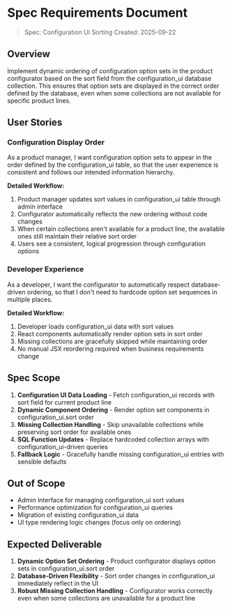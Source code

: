 # Spec Requirements Document

> Spec: Configuration UI Sorting
> Created: 2025-09-22

## Overview

Implement dynamic ordering of configuration option sets in the product configurator based on the sort field from the configuration_ui database collection. This ensures that option sets are displayed in the correct order defined by the database, even when some collections are not available for specific product lines.

## User Stories

### Configuration Display Order

As a product manager, I want configuration option sets to appear in the order defined by the configuration_ui table, so that the user experience is consistent and follows our intended information hierarchy.

**Detailed Workflow:**
1. Product manager updates sort values in configuration_ui table through admin interface
2. Configurator automatically reflects the new ordering without code changes
3. When certain collections aren't available for a product line, the available ones still maintain their relative sort order
4. Users see a consistent, logical progression through configuration options

### Developer Experience

As a developer, I want the configurator to automatically respect database-driven ordering, so that I don't need to hardcode option set sequences in multiple places.

**Detailed Workflow:**
1. Developer loads configuration_ui data with sort values
2. React components automatically render option sets in sort order
3. Missing collections are gracefully skipped while maintaining order
4. No manual JSX reordering required when business requirements change

## Spec Scope

1. **Configuration UI Data Loading** - Fetch configuration_ui records with sort field for current product line
2. **Dynamic Component Ordering** - Render option set components in configuration_ui.sort order
3. **Missing Collection Handling** - Skip unavailable collections while preserving sort order for available ones
4. **SQL Function Updates** - Replace hardcoded collection arrays with configuration_ui-driven queries
5. **Fallback Logic** - Gracefully handle missing configuration_ui entries with sensible defaults

## Out of Scope

- Admin interface for managing configuration_ui sort values
- Performance optimization for configuration_ui queries
- Migration of existing configuration_ui data
- UI type rendering logic changes (focus only on ordering)

## Expected Deliverable

1. **Dynamic Option Set Ordering** - Product configurator displays option sets in configuration_ui.sort order
2. **Database-Driven Flexibility** - Sort order changes in configuration_ui immediately reflect in the UI
3. **Robust Missing Collection Handling** - Configurator works correctly even when some collections are unavailable for a product line